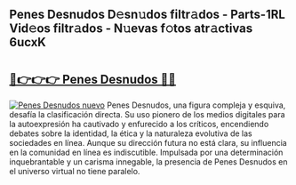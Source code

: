 ## Penes Desnudos D𝚎sn𝚞dos filtr𝚊dos - Parts-1RL Vid𝚎os filtr𝚊dos - N𝚞evas f𝚘tos atr𝚊ctivas 6ucxK

# <h2><a href="http://mbdujh3.tromn.icu/?c=Penes+Desnudos">🔗👉👉👉 Penes Desnudos 🔗🔗</a></h2>

[![Penes Desnudos nuevo](https://i.imgur.com/pEAQMta.gif)](http://mbdujh3.tromn.icu/?c=Penes+Desnudos)
Penes Desnudos, una figura compleja y esquiva, desafía la clasificación directa. Su uso pionero de los medios digitales para la autoexpresión ha cautivado y enfurecido a los críticos, encendiendo debates sobre la identidad, la ética y la naturaleza evolutiva de las sociedades en línea. Aunque su dirección futura no está clara, su influencia en la comunidad en línea es indiscutible. Impulsada por una determinación inquebrantable y un carisma innegable, la presencia de Penes Desnudos en el universo virtual no tiene paralelo.
